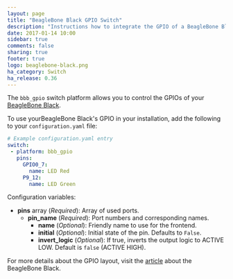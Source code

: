 ```yaml
---
layout: page
title: "BeagleBone Black GPIO Switch"
description: "Instructions how to integrate the GPIO of a BeagleBone Black into Home Assistant as a switch."
date: 2017-01-14 10:00
sidebar: true
comments: false
sharing: true
footer: true
logo: beaglebone-black.png
ha_category: Switch
ha_release: 0.36
---
```


The `bbb_gpio` switch platform allows you to control the GPIOs of your [BeagleBone Black](https://beagleboard.org/black).

To use yourBeagleBone Black's GPIO in your installation, add the following to your `configuration.yaml` file:

```yaml
# Example configuration.yaml entry
switch:
 - platform: bbb_gpio
   pins:
     GPIO0_7:
       name: LED Red
     P9_12:
       name: LED Green
```

Configuration variables:

- **pins** array (*Required*): Array of used ports.
  - **pin_name** (*Required*): Port numbers and corresponding names.
    - **name** (*Optional*): Friendly name to use for the frontend.
    - **initial** (*Optional*): Initial state of the pin. Defaults to `False`.
    - **invert_logic** (*Optional*): If true, inverts the output logic to ACTIVE LOW. Default is `false` (ACTIVE HIGH).

For more details about the GPIO layout, visit the [article](http://elinux.org/Beagleboard:BeagleBoneBlack) about the BeagleBone Black.

